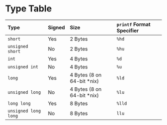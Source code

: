 # Type Table

| **Type**             | **Signed** | **Size**                   | **`printf` Format Specifier** |
|:---------------------|:-----------|:---------------------------|:------------------------------|
| `short`              | Yes        | 2 Bytes                    | `%hd`                         |
| `unsigned short`     | No         | 2 Bytes                    | `%hu`                         |
| `int`                | Yes        | 4 Bytes                    | `%d`                          |
| `unsigned int`       | No         | 4 Bytes                    | `%u`                          |
| `long`               | Yes        | 4 Bytes (8 on 64-bit *nix) | `%ld`                         |
| `unsigned long`      | No         | 4 Bytes (8 on 64-bit *nix) | `%lu`                         |
| `long long`          | Yes        | 8 Bytes                    | `%lld`                        |
| `unsigned long long` | No         | 8 Bytes                    | `llu`                         |